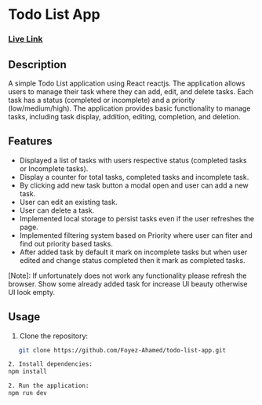 # Todo List App 

### [Live Link](https://extraordinary-horse-d99f79.netlify.app/)

## Description

A simple Todo List application using React reactjs. The application allows users to manage their task where they can add, edit, and delete tasks. Each task has a status (completed or incomplete) and a priority (low/medium/high). The application provides basic functionality to manage tasks, including task display, addition, editing, completion, and deletion.

## Features

- Displayed a list of tasks with users respective status (completed tasks or Incomplete tasks).
- Display a counter for total tasks, completed tasks and incomplete task.
- By clicking add new task button a modal open and user can add a new task.
- User can edit an existing task.
- User can delete a task.
- Implemented local storage to persist tasks even if the user refreshes the page.
- Implemented filtering system based on Priority where user can fiter and find out priority based tasks.
- After added task by default it mark on incomplete tasks but when user edited and change status completed then it mark as completed tasks.

[Note]: If unfortunately does not work any functionality please refresh the browser. Show some already added task for increase UI beauty otherwise UI look empty.

## Usage

1. Clone the repository:
```bash
   git clone https://github.com/Foyez-Ahamed/todo-list-app.git

2. Install dependencies:
npm install

2. Run the application:
npm run dev
